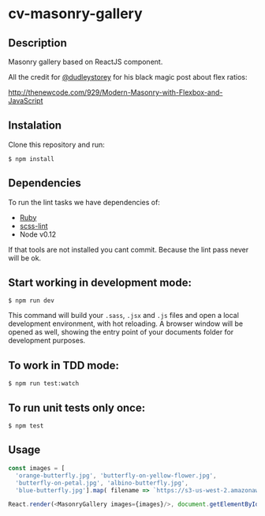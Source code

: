 # cv-masonry-gallery

## Description
Masonry gallery based on ReactJS component.

All the credit for [@dudleystorey](https://twitter.com/dudleystorey) for his black magic post about flex ratios:

http://thenewcode.com/929/Modern-Masonry-with-Flexbox-and-JavaScript

## Instalation
Clone this repository and run:
```
$ npm install
```

## Dependencies

To run the lint tasks we have dependencies of:

* [Ruby](https://www.ruby-lang.org/en/downloads/)
* [scss-lint](https://github.com/brigade/scss-lint)
* Node v0.12

If that tools are not installed you cant commit. Because the lint pass never will be ok.

## Start working in development mode:
```
$ npm run dev
```
This command will build your `.sass`, `.jsx` and `.js` files and open a local development environment, with hot reloading. A browser window will be opened as well, showing the entry point of your documents folder for development purposes.

## To work in TDD mode:
```
$ npm run test:watch
```
## To run unit tests only once:
```
$ npm test
```

## Usage
```javascript
const images = [
  'orange-butterfly.jpg', 'butterfly-on-yellow-flower.jpg',
  'butterfly-on-petal.jpg', 'albino-butterfly.jpg',
  'blue-butterfly.jpg'].map( filename => `https://s3-us-west-2.amazonaws.com/s.cdpn.io/4273/${filename}` );

React.render(<MasonryGallery images={images}/>, document.getElementById('main'));
```

